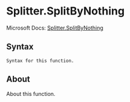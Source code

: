 ---
---

# Splitter.SplitByNothing

Microsoft Docs: [Splitter.SplitByNothing](https://docs.microsoft.com/en-us/powerquery-m/splitter-splitbynothing)

## Syntax

```
Syntax for this function.
```

## About

About this function.

